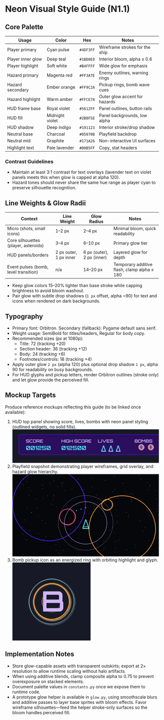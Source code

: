 # Neon Visual Style Guide (N1.1)

## Core Palette

| Usage | Color | Hex | Notes |
| --- | --- | --- | --- |
| Player primary | Cyan pulse | `#4DF3FF` | Wireframe strokes for the ship|
| Player inner glow | Deep teal | `#1BD0E8` | Interior bloom, alpha ≤ 0.6 |
| Player highlight | Soft white | `#B4FFFF` | Wide glow for emphasis |
| Hazard primary | Magenta red | `#FF3A7E` | Enemy outlines, warning rings |
| Hazard secondary | Ember orange | `#FF9C2A` | Pickup rings, bomb wave cues |
| Hazard highlight | Warm amber | `#FFCE78` | Outer glow accent for hazards |
| HUD frame base | Royal violet | `#5612FF` | Panel outlines, button rails |
| HUD fill | Midnight violet | `#2B0F5E` | Panel backgrounds, low alpha |
| HUD shadow | Deep indigo | `#191123` | Interior stroke/drop shadow |
| Neutral base | Charcoal | `#05070B` | Playfield backdrop |
| Neutral mid | Graphite | `#171A26` | Non-interactive UI surfaces |
| Highlight text | Pale lavender | `#D0B5FF` | Copy, stat headers |

### Contrast Guidelines
- Maintain at least 3:1 contrast for text overlays (lavender text on violet panels meets this when glow is capped at alpha 120).
- Hazard tones should never share the same hue range as player cyan to preserve silhouette recognition.

## Line Weights & Glow Radii

| Context | Line Weight | Glow Radius | Notes |
| --- | --- | --- | --- |
| Micro (shots, small icons) | 1–2 px | 2–4 px | Minimal bloom, quick readability |
| Core silhouettes (player, asteroids) | 3–4 px | 6–10 px | Primary glow tier |
| HUD panels/borders | 2 px outer, 1 px inner | 6 px (outer), 2 px (inner) | Layered glow for depth |
| Event pulses (bomb, level transition) | n/a | 14–20 px | Temporary additive flash, clamp alpha ≤ 180 |

- Keep glow colors 15–20% lighter than base stroke while capping brightness to avoid bloom washout.
- Pair glow with subtle drop shadows (`1 px` offset, alpha ~90) for text and icons when rendered on dark backgrounds.

## Typography

- Primary font: Orbitron. Secondary (fallback): Pygame default sans serif.
- Weight usage: SemiBold for titles/headers, Regular for body copy.
- Recommended sizes (px at 1080p):
  - Title: 72 (tracking +20)
  - Section header: 36 (tracking +12)
  - Body: 24 (tracking +6)
  - Footnotes/controls: 18 (tracking +4)
- Apply outer glow `2 px` (alpha 120) plus optional drop shadow `1 px`, alpha 90 for readability on busy backgrounds.
- For HUD glyphs and pickup letters, render Orbitron outlines (stroke only) and let glow provide the perceived fill.

## Mockup Targets

Produce reference mockups reflecting this guide (to be linked once available):

1. HUD top panel showing score, lives, bombs with neon panel styling (outlined widgets, no solid fills).
   ![HUD panel mockup](mockups/hud_panel.png)
2. Playfield snapshot demonstrating player wireframes, grid overlay, and hazard glow hierarchy.
   ![Playfield mockup](mockups/playfield_scene.png)
3. Bomb pickup icon as an energized ring with orbiting highlight and glyph.
   ![Pickup mockup](mockups/pickup_icon.png)

## Implementation Notes

- Store glow-capable assets with transparent outskirts; export at 2× resolution to allow runtime scaling without halo artifacts.
- When using additive blends, clamp composite alpha to 0.75 to prevent overexposure on stacked elements.
- Document palette values in `constants.py` once we expose them to runtime code.
- A prototype glow helper is available in `glow.py`, using smoothscale blurs and additive passes to layer base sprites with bloom effects. Favor wireframe silhouettes—feed the helper stroke-only surfaces so the bloom handles perceived fill.
